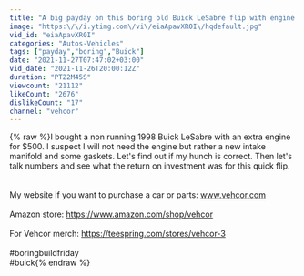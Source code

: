 ```yaml
---
title: "A big payday on this boring old Buick LeSabre flip with engine trouble"
image: "https:\/\/i.ytimg.com\/vi\/eiaApavXR0I\/hqdefault.jpg"
vid_id: "eiaApavXR0I"
categories: "Autos-Vehicles"
tags: ["payday","boring","Buick"]
date: "2021-11-27T07:47:02+03:00"
vid_date: "2021-11-26T20:00:12Z"
duration: "PT22M45S"
viewcount: "21112"
likeCount: "2676"
dislikeCount: "17"
channel: "vehcor"
---
```

{% raw %}I bought a non running 1998 Buick LeSabre with an extra engine for $500.  I suspect I will not need the engine but rather a new intake manifold and some gaskets.  Let's find out if my hunch is correct.  Then let's talk numbers and see what the return on investment was for this quick flip. <br /><br /><br />My website if you want to purchase a car or parts:  www.vehcor.com<br /><br />Amazon store:  <a rel="nofollow" target="blank" href="https://www.amazon.com/shop/vehcor">https://www.amazon.com/shop/vehcor</a><br /><br />For Vehcor merch: <a rel="nofollow" target="blank" href="https://teespring.com/stores/vehcor-3">https://teespring.com/stores/vehcor-3</a><br /><br />#boringbuildfriday<br />#buick{% endraw %}
